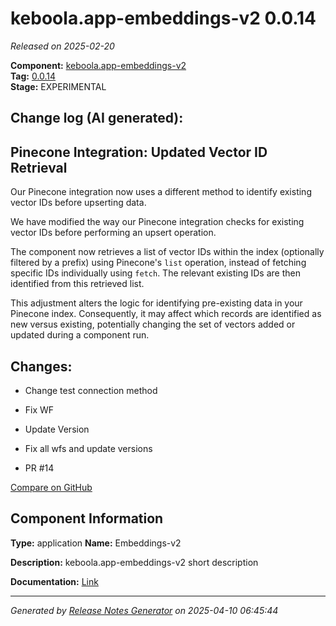 #  keboola.app-embeddings-v2 0.0.14

_Released on 2025-02-20_

**Component:** [keboola.app-embeddings-v2](https://github.com/keboola/component-embeddings-v2)  
**Tag:** [0.0.14](https://github.com/keboola/component-embeddings-v2/releases/tag/0.0.14)  
**Stage:** EXPERIMENTAL


## Change log (AI generated):
## Pinecone Integration: Updated Vector ID Retrieval
Our Pinecone integration now uses a different method to identify existing vector IDs before upserting data.

We have modified the way our Pinecone integration checks for existing vector IDs before performing an upsert operation.

The component now retrieves a list of vector IDs within the index (optionally filtered by a prefix) using Pinecone's `list` operation, instead of fetching specific IDs individually using `fetch`. The relevant existing IDs are then identified from this retrieved list.

This adjustment alters the logic for identifying pre-existing data in your Pinecone index. Consequently, it may affect which records are identified as new versus existing, potentially changing the set of vectors added or updated during a component run.



## Changes:



- Change test connection method 




- Fix WF 




- Update Version 






- Fix all wfs and update versions 




- PR #14 



[Compare on GitHub](https://github.com/keboola/component-embeddings-v2/compare/0.0.13...0.0.14)



## Component Information
**Type:** application
**Name:** Embeddings-v2

**Description:** keboola.app-embeddings-v2 short description


**Documentation:** [Link](https://github.com/keboola/component-embeddings-v2/blob/master/README.md)



---
_Generated by [Release Notes Generator](https://github.com/keboola/release-notes-generator)
on 2025-04-10 06:45:44_